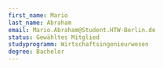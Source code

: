 ```yaml
---
first_name: Mario
last_name: Abraham
email: Mario.Abraham@Student.HTW-Berlin.de
status: Gewähltes Mitglied
studyprogramm: Wirtschaftsingenieurwesen
degree: Bachelor
---
```

